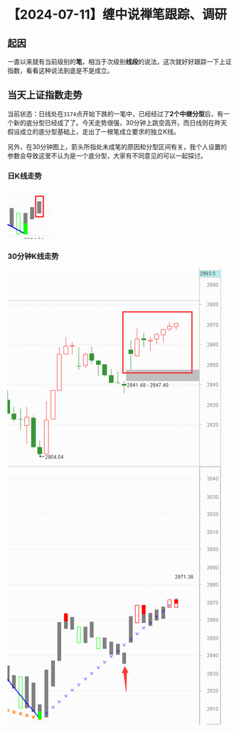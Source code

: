 # 【2024-07-11】缠中说禅笔跟踪、调研
## 起因

一直以来就有当前级别的**笔**，相当于次级别**线段**的说法，这次就好好跟踪一下上证指数，看看这种说法到底是不是成立。



## 当天上证指数走势

当前状态：日线处在`3174`点开始下跌的一笔中，已经经过了**2个中继分型**后，有一个新的底分型已经成了了。今天走势很强，30分钟上跳空高开。而日线则在昨天假设成立的底分型基础上，走出了一根笔成立要求的独立K线。



另外，在30分钟图上，箭头所指处未成笔的原因和分型区间有关，我个人设置的参数会导致这里不认为是一个底分型，大家有不同意见的可以一起探讨。



### 日K线走势

![](day\20240711.png)



### 30分钟K线走势

![](min30\20240711.png)
